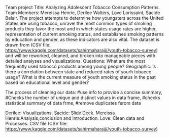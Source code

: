 Team project Title: Analyzing Adolescent Tobacco Consumption Patterns. Team Members: Mereissa Henrie, Derilee Walters, Love Lorissaint, Sacide Belair. The project attempts to determine how youngsters across the United States are using tobacco, unravel the most common types of smoking products they favor the most and in which states usage rates are higher, representation of current smoking status, and establishes smoking patterns by education and gender, as these indicators are also vital. The dataset is drawn from (CSV file: https://www.kaggle.com/datasets/sahirmaharajj//youth-tobacco-survey) and will be reworked, cleaned, and broken into manageable pieces with detailed analyses and visualizations. Questions: What are the most frequently used tabocco products among young people? Geographic: is there a correlation between state and reduced rates of yourh tobacco usage? What is the current measure of youth smoking status in the past based on educational level and gender?

The process of cleaning our data: #use info to provide a concise summary, #Checks the number of unique and distinct values in data frame, #checks statistical summary of data frme, #remove duplicates ferom data

Derilee: Visualizations. Sacide: Slide Deck. Mereissa Henrie:Analysis,conclusion and introduction. Love: Clean data and Processes. CSV file (CSV file: https://www.kaggle.com/datasets/sahirmaharajj//youth-tobacco-survey)
